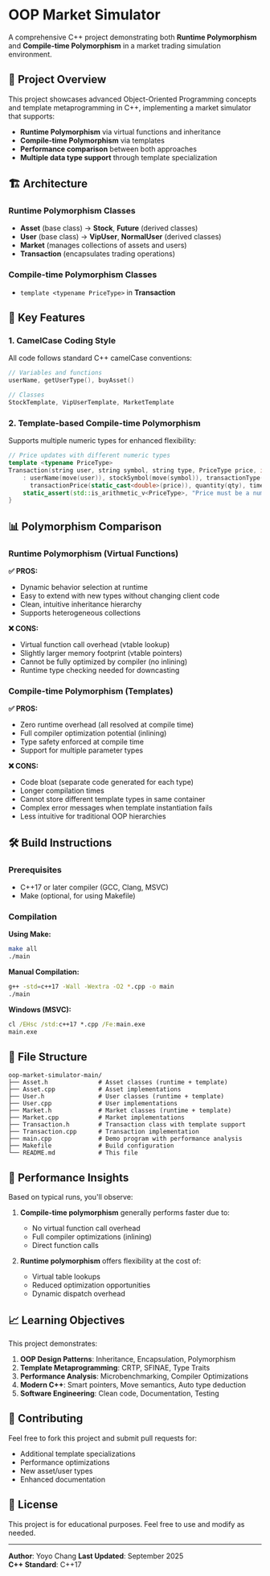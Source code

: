 # OOP Market Simulator

A comprehensive C++ project demonstrating both **Runtime Polymorphism** and **Compile-time Polymorphism** in a market trading simulation environment.

## 🎯 Project Overview

This project showcases advanced Object-Oriented Programming concepts and template metaprogramming in C++, implementing a market simulator that supports:

- **Runtime Polymorphism** via virtual functions and inheritance
- **Compile-time Polymorphism** via templates
- **Performance comparison** between both approaches
- **Multiple data type support** through template specialization

## 🏗️ Architecture

### Runtime Polymorphism Classes
- **Asset** (base class) → **Stock**, **Future** (derived classes)
- **User** (base class) → **VipUser**, **NormalUser** (derived classes)
- **Market** (manages collections of assets and users)
- **Transaction** (encapsulates trading operations)

### Compile-time Polymorphism Classes
- `template <typename PriceType>` in **Transaction**

## 🚀 Key Features

### 1. CamelCase Coding Style
All code follows standard C++ camelCase conventions:
```cpp
// Variables and functions
userName, getUserType(), buyAsset()

// Classes  
StockTemplate, VipUserTemplate, MarketTemplate
```

### 2. Template-based Compile-time Polymorphism
Supports multiple numeric types for enhanced flexibility:
```cpp
// Price updates with different numeric types
template <typename PriceType>
Transaction(string user, string symbol, string type, PriceType price, int qty)
    : userName(move(user)), stockSymbol(move(symbol)), transactionType(move(type)),
      transactionPrice(static_cast<double>(price)), quantity(qty), timestamp(time(nullptr)) {
    static_assert(std::is_arithmetic_v<PriceType>, "Price must be a numeric type");
}
```

## 📊 Polymorphism Comparison

### Runtime Polymorphism (Virtual Functions)

**✅ PROS:**
- Dynamic behavior selection at runtime
- Easy to extend with new types without changing client code
- Clean, intuitive inheritance hierarchy
- Supports heterogeneous collections

**❌ CONS:**
- Virtual function call overhead (vtable lookup)
- Slightly larger memory footprint (vtable pointers)
- Cannot be fully optimized by compiler (no inlining)
- Runtime type checking needed for downcasting

### Compile-time Polymorphism (Templates)

**✅ PROS:**
- Zero runtime overhead (all resolved at compile time)
- Full compiler optimization potential (inlining)
- Type safety enforced at compile time
- Support for multiple parameter types

**❌ CONS:**
- Code bloat (separate code generated for each type)
- Longer compilation times
- Cannot store different template types in same container
- Complex error messages when template instantiation fails
- Less intuitive for traditional OOP hierarchies

## 🛠️ Build Instructions

### Prerequisites
- C++17 or later compiler (GCC, Clang, MSVC)
- Make (optional, for using Makefile)

### Compilation

**Using Make:**
```bash
make all
./main
```

**Manual Compilation:**
```bash
g++ -std=c++17 -Wall -Wextra -O2 *.cpp -o main
./main
```

**Windows (MSVC):**
```cmd
cl /EHsc /std:c++17 *.cpp /Fe:main.exe
main.exe
```

## 📁 File Structure

```
oop-market-simulator-main/
├── Asset.h              # Asset classes (runtime + template)
├── Asset.cpp            # Asset implementations
├── User.h               # User classes (runtime + template)
├── User.cpp             # User implementations
├── Market.h             # Market classes (runtime + template)
├── Market.cpp           # Market implementations
├── Transaction.h        # Transaction class with template support
├── Transaction.cpp      # Transaction implementation
├── main.cpp             # Demo program with performance analysis
├── Makefile             # Build configuration
└── README.md            # This file
```

## 🔬 Performance Insights

Based on typical runs, you'll observe:

1. **Compile-time polymorphism** generally performs faster due to:
   - No virtual function call overhead
   - Full compiler optimizations (inlining)
   - Direct function calls

2. **Runtime polymorphism** offers flexibility at the cost of:
   - Virtual table lookups
   - Reduced optimization opportunities
   - Dynamic dispatch overhead

## 📈 Learning Objectives

This project demonstrates:

1. **OOP Design Patterns**: Inheritance, Encapsulation, Polymorphism
2. **Template Metaprogramming**: CRTP, SFINAE, Type Traits
3. **Performance Analysis**: Microbenchmarking, Compiler Optimizations
4. **Modern C++**: Smart pointers, Move semantics, Auto type deduction
5. **Software Engineering**: Clean code, Documentation, Testing

## 🤝 Contributing

Feel free to fork this project and submit pull requests for:
- Additional template specializations
- Performance optimizations
- New asset/user types
- Enhanced documentation

## 📄 License

This project is for educational purposes. Feel free to use and modify as needed.

---

**Author**: Yoyo Chang
**Last Updated**: September 2025  
**C++ Standard**: C++17
